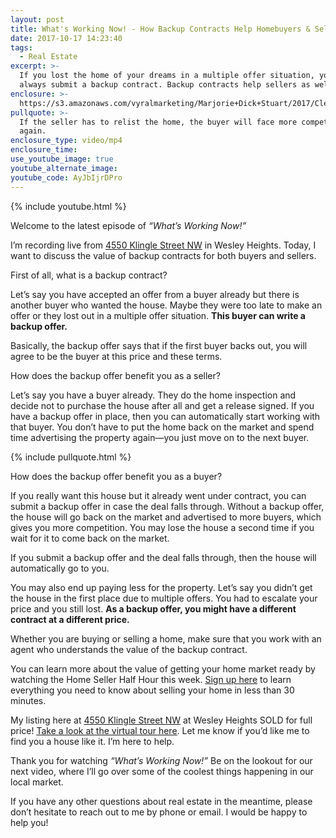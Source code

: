 ```yaml
---
layout: post
title: What's Working Now! - How Backup Contracts Help Homebuyers & Sellers
date: 2017-10-17 14:23:40
tags:
  - Real Estate
excerpt: >-
  If you lost the home of your dreams in a multiple offer situation, you can
  always submit a backup contract. Backup contracts help sellers as well.
enclosure: >-
  https://s3.amazonaws.com/vyralmarketing/Marjorie+Dick+Stuart/2017/Cleveland+Park+Real+Estate-+Backup+Contracts.mp4
pullquote: >-
  If the seller has to relist the home, the buyer will face more competition
  again.
enclosure_type: video/mp4
enclosure_time:
use_youtube_image: true
youtube_alternate_image:
youtube_code: AyJbIjrDPro
---
```



{% include youtube.html %}

Welcome to the latest episode of *“What’s Working Now!”*&nbsp;

I’m recording live from [4550 Klingle Street NW](https://www.google.com/maps/place/4550+Klingle+St+NW,+Washington,+DC+20016/@38.9313404,-77.0904095,3a,75y,185.8h,89.36t/data=!3m6!1e1!3m4!1spUUOxJ9umn0d14MaVUfEWQ!2e0!7i13312!8i6656!4m5!3m4!1s0x89b7b61d305faadb:0xea5abefb28b270f7!8m2!3d38.9311572!4d-77.0903391)&nbsp;in Wesley Heights. Today, I want to discuss the value of backup contracts for both buyers and sellers.&nbsp;

First of all, what is a backup contract?&nbsp;

Let’s say you have accepted an offer from a buyer already but there is another buyer who wanted the house. Maybe they were too late to make an offer or they lost out in a multiple offer situation. **This buyer can write a backup offer.&nbsp;**

Basically, the backup offer says that if the first buyer backs out, you will agree to be the buyer at this price and these terms.&nbsp;

How does the backup offer benefit you as a seller?&nbsp;

Let’s say you have a buyer already. They do the home inspection and decide not to purchase the house after all and get a release signed. If you have a backup offer in place, then you can automatically start working with that buyer. You don’t have to put the home back on the market and spend time advertising the property again—you just move on to the next buyer.&nbsp;

{% include pullquote.html %}

How does the backup offer benefit you as a buyer?&nbsp;

If you really want this house but it already went under contract, you can submit a backup offer in case the deal falls through. Without a backup offer, the house will go back on the market and advertised to more buyers, which gives you more competition. You may lose the house a second time if you wait for it to come back on the market.&nbsp;

If you submit a backup offer and the deal falls through, then the house will automatically go to you.&nbsp;

You may also end up paying less for the property. Let’s say you didn’t get the house in the first place due to multiple offers. You had to escalate your price and you still lost. **As a backup offer, you might have a different contract at a different price.**&nbsp;

Whether you are buying or selling a home, make sure that you work with an agent who understands the value of the backup contract.&nbsp;

You can learn more about the value of getting your home market ready by watching the Home Seller Half Hour this week. [<u>Sign up here</u>](https://app.webinarjam.net/register/40860/ffb94e1c2b) to learn everything you need to know about selling your home in less than 30 minutes.&nbsp;

My listing here at [4550 Klingle Street NW](https://www.google.com/maps/place/4550+Klingle+St+NW,+Washington,+DC+20016/@38.9313404,-77.0904095,3a,75y,185.8h,89.36t/data=!3m6!1e1!3m4!1spUUOxJ9umn0d14MaVUfEWQ!2e0!7i13312!8i6656!4m5!3m4!1s0x89b7b61d305faadb:0xea5abefb28b270f7!8m2!3d38.9311572!4d-77.0903391) at Wesley Heights SOLD for full price! <u><a href="http://spws.homevisit.com/hvid/201973">Take a look at the virtual tour here</a></u>. Let me know if you’d like me to find you a house like it. I’m here to help.

Thank you for watching *“What’s Working Now!”* Be on the lookout for our next video, where I’ll go over some of the coolest things happening in our local market.&nbsp;

If you have any other questions about real estate in the meantime, please don’t hesitate to reach out to me by phone or email. I would be happy to help you!